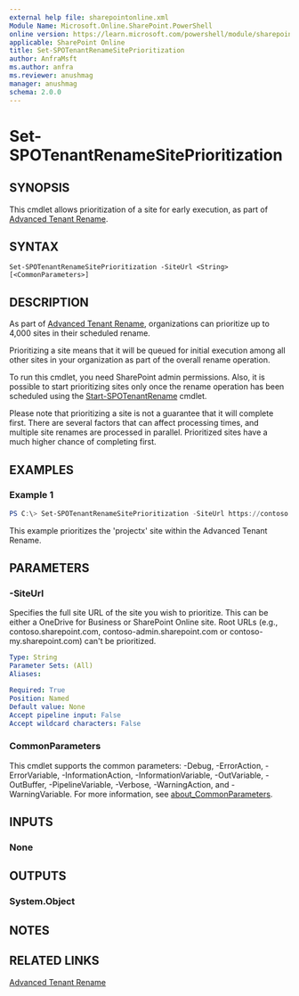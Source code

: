 ```yaml
---
external help file: sharepointonline.xml
Module Name: Microsoft.Online.SharePoint.PowerShell
online version: https://learn.microsoft.com/powershell/module/sharepoint-online/set-spotenantrenamesiteprioritization
applicable: SharePoint Online
title: Set-SPOTenantRenameSitePrioritization
author: AnfraMsft
ms.author: anfra
ms.reviewer: anushmag
manager: anushmag
schema: 2.0.0
---
```


# Set-SPOTenantRenameSitePrioritization

## SYNOPSIS
This cmdlet allows prioritization of a site for early execution, as part of [Advanced Tenant Rename](https://aka.ms/advancedtenantrename).

## SYNTAX

```
Set-SPOTenantRenameSitePrioritization -SiteUrl <String> [<CommonParameters>]
```

## DESCRIPTION
As part of [Advanced Tenant Rename](https://aka.ms/advancedtenantrename), organizations can prioritize up to 4,000 sites in their scheduled rename.

Prioritizing a site means that it will be queued for initial execution among all other sites in your organization as part of the overall rename operation.

To run this cmdlet, you need SharePoint admin permissions. Also, it is possible to start prioritizing sites only once the rename operation has been scheduled using the [Start-SPOTenantRename](https://learn.microsoft.com/powershell/module/sharepoint-online/start-spotenantrename?view=sharepoint-ps) cmdlet.

Please note that prioritizing a site is not a guarantee that it will complete first. There are several factors that can affect processing times, and multiple site renames are processed in parallel. Prioritized sites have a much higher chance of completing first.

## EXAMPLES

### Example 1
```powershell
PS C:\> Set-SPOTenantRenameSitePrioritization -SiteUrl https://contoso.sharepoint.com/sites/projectx
```

This example prioritizes the 'projectx' site within the Advanced Tenant Rename. 	

## PARAMETERS

### -SiteUrl
Specifies the full site URL of the site you wish to prioritize. This can be either a OneDrive for Business or SharePoint Online site. Root URLs (e.g., contoso.sharepoint.com, contoso-admin.sharepoint.com or contoso-my.sharepoint.com) can't be prioritized.
```yaml
Type: String
Parameter Sets: (All)
Aliases:

Required: True
Position: Named
Default value: None
Accept pipeline input: False
Accept wildcard characters: False
```

### CommonParameters
This cmdlet supports the common parameters: -Debug, -ErrorAction, -ErrorVariable, -InformationAction, -InformationVariable, -OutVariable, -OutBuffer, -PipelineVariable, -Verbose, -WarningAction, and -WarningVariable. For more information, see [about_CommonParameters](http://go.microsoft.com/fwlink/?LinkID=113216).

## INPUTS

### None

## OUTPUTS

### System.Object
## NOTES

## RELATED LINKS
[Advanced Tenant Rename](https://aka.ms/advancedtenantrename)
